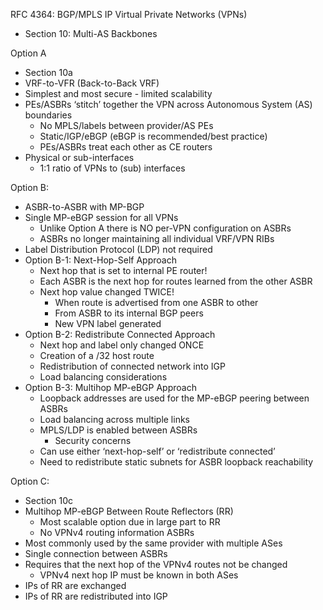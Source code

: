 RFC 4364: BGP/MPLS IP Virtual Private Networks (VPNs)
- Section 10: Multi-AS Backbones

Option A
- Section 10a
- VRF-to-VFR (Back-to-Back VRF)
- Simplest and most secure - limited scalability
- PEs/ASBRs ‘stitch’ together the VPN across Autonomous System (AS) boundaries
   - No MPLS/labels between provider/AS PEs
   - Static/IGP/eBGP (eBGP is recommended/best practice)
   - PEs/ASBRs treat each other as CE routers
- Physical or sub-interfaces
   - 1:1 ratio of VPNs to (sub) interfaces

Option B:
- ASBR-to-ASBR with MP-BGP
- Single MP-eBGP session for all VPNs
   - Unlike Option A there is NO per-VPN configuration on ASBRs
   - ASBRs no longer maintaining all individual VRF/VPN RIBs
- Label Distribution Protocol (LDP) not required
- Option B-1: Next-Hop-Self Approach
   - Next hop that is set to internal PE router!
   - Each ASBR is the next hop for routes learned from the other ASBR
   - Next hop value changed TWICE!
      - When route is advertised from one ASBR to other
      - From ASBR to its internal BGP peers
      - New VPN label generated
- Option B-2: Redistribute Connected Approach
   - Next hop and label only changed ONCE
   - Creation of a /32 host route
   - Redistribution of connected network into IGP
   - Load balancing considerations
- Option B-3: Multihop MP-eBGP Approach
   - Loopback addresses are used for the MP-eBGP peering between ASBRs
   - Load balancing across multiple links
   - MPLS/LDP is enabled between ASBRs
      - Security concerns
   - Can use either ‘next-hop-self’ or ‘redistribute connected’
   - Need to redistribute static subnets for ASBR loopback reachability

Option C:
- Section 10c
- Multihop MP-eBGP Between Route Reflectors (RR)
   - Most scalable option due in large part to RR
   - No VPNv4 routing information ASBRs
- Most commonly used by the same provider with multiple ASes
- Single connection between ASBRs
- Requires that the next hop of the VPNv4 routes not be changed
   - VPNv4 next hop IP must be known in both ASes
- IPs of RR are exchanged
- IPs of RR are redistributed into IGP
